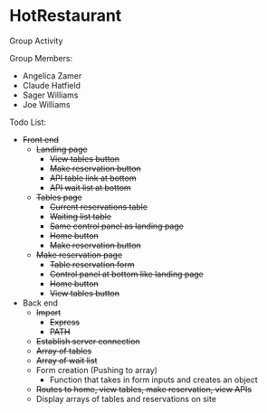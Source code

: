 # HotRestaurant
Group Activity

Group Members:
- Angelica Zamer
- Claude Hatfield
- Sager Williams
- Joe Williams

Todo List:
- ~~Front end~~
  - ~~Landing page~~
    - ~~View tables button~~
    - ~~Make reservation button~~
    - ~~API table link at bottom~~
    - ~~API wait list at bottom~~
  - ~~Tables page~~
    - ~~Current reservations table~~
    - ~~Waiting list table~~
    - ~~Same control panel as landing page~~
    - ~~Home button~~
    - ~~Make reservation button~~
  - ~~Make reservation page~~
    - ~~Table reservation form~~
    - ~~Control panel at bottom like landing page~~
    - ~~Home button~~
    - ~~View tables button~~
- Back end
  - ~~Import~~
    - ~~Express~~
    - ~~PATH~~
  - ~~Establish server connection~~
  - ~~Array of tables~~
  - ~~Array of wait list~~
  - Form creation (Pushing to array)
    - Function that takes in form inputs and creates an object
  - ~~Routes to home, view tables, make reservation, view APIs~~
  - Display arrays of tables and reservations on site
